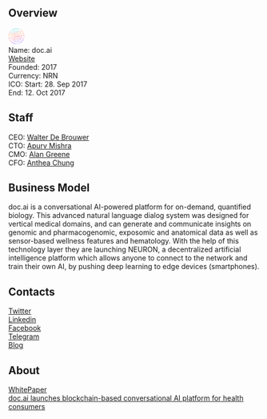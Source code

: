 ## Overview
![logo](../projects/logo/doc_ai.png)  
Name: doc.ai  
[Website](https://tokensale.doc.ai/)  
Founded: 2017  
Currency: NRN  
ICO: Start: 28. Sep 2017  
End: 12. Oct 2017
## Staff
CEO: [Walter De Brouwer](../people/walter_de_brouwer.md)  
CTO: [Apurv Mishra](../people/apurv_mishra.md)  
CMO: [Alan Greene](../people/alan_greene.md)  
CFO: [Anthea Chung](../people/anthea_chung.md)
## Business Model
doc.ai is a conversational AI-powered platform for on-demand, quantified biology. This advanced natural language dialog system was designed for vertical medical domains, and can generate and communicate insights on genomic and pharmacogenomic, exposomic and anatomical data as well as sensor-based wellness features and hematology. With the help of this technology layer they are launching NEURON, a decentralized artificial intelligence platform which allows anyone to connect to the network and train their own AI, by pushing deep learning to edge devices (smartphones).
## Contacts  
[Twitter](https://twitter.com/_doc_ai)  
[Linkedin](https://www.linkedin.com/company/12896967/)  
[Facebook](https://www.facebook.com/docaidoc)  
[Telegram](https://t.me/doc_ai)    
[Blog](https://medium.com/@_doc_ai)  
## About  
[WhitePaper](https://tokensale.doc.ai/pdf/whitepaper.pdf?_t=1503916686278)   
[doc.ai launches blockchain-based conversational AI platform for health consumers](http://www.zdnet.com/article/doc-ai/) 
